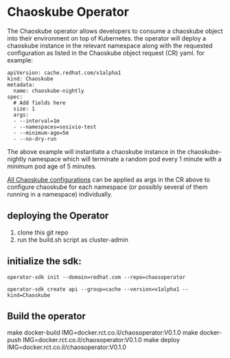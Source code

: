 # Chaoskube Operator

The Chaoskube operator allows developers to consume a chaoskube object into their environment on top of Kubernetes. the operator will deploy a chaoskube instance in the relevant namespace along with the requested configuration as listed in the Chaoskube object request (CR) yaml. for example:

```
apiVersion: cache.redhat.com/v1alpha1
kind: Chaoskube
metadata:
  name: chaoskube-nightly
spec:
  # Add fields here
  size: 1
  args:
  - --interval=1m
  - --namespaces=sosivio-test
  - --minimum-age=5m
  - --no-dry-run
```

The above example will instantiate a chaoskube instance in the chaoskube-nightly namespace which will terminate a random pod every 1 minute with a minimum pod age of 5 minutes.

[All Chaoskube configurations](https://github.com/linki/chaoskube) can be applied as args in the CR above to configure chaoskube for each namespace (or possibly several of them running in a namespace) individually.

## deploying the Operator

1. clone this git repo
3. run the build.sh script as cluster-admin



## initialize the sdk:
```
operator-sdk init --domain=redhat.com --repo=chaosoperator

operator-sdk create api --group=cache --version=v1alpha1 --kind=Chaoskube
```

## Build the operator

make docker-build IMG=docker.rct.co.il/chaosoperator:V0.1.0
make docker-push IMG=docker.rct.co.il/chaosoperator:V0.1.0
make deploy IMG=docker.rct.co.il/chaosoperator:V0.1.0
